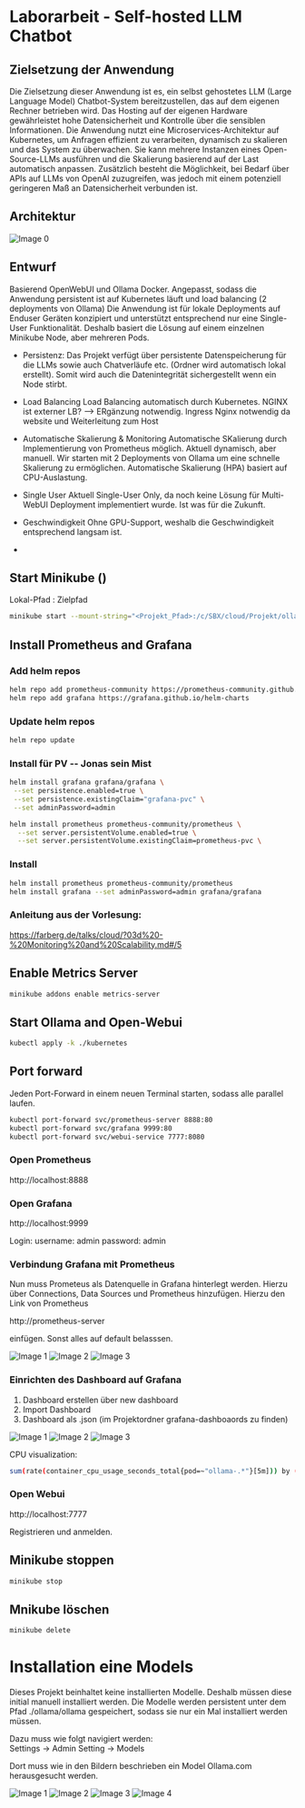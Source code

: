 # Laborarbeit - Self-hosted LLM Chatbot

## Zielsetzung der Anwendung

Die Zielsetzung dieser Anwendung ist es, ein selbst gehostetes LLM (Large Language
Model) Chatbot-System bereitzustellen, das auf dem eigenen Rechner betrieben wird.
Das Hosting auf der eigenen Hardware gewährleistet hohe Datensicherheit und Kontrolle
über die sensiblen Informationen. Die Anwendung nutzt eine Microservices-Architektur
auf Kubernetes, um Anfragen effizient zu verarbeiten, dynamisch zu skalieren und das
System zu überwachen. Sie kann mehrere Instanzen eines Open-Source-LLMs ausführen
und die Skalierung basierend auf der Last automatisch anpassen. Zusätzlich besteht die
Möglichkeit, bei Bedarf über APIs auf LLMs von OpenAI zuzugreifen, was jedoch mit
einem potenziell geringeren Maß an Datensicherheit verbunden ist.

## Architektur

![Image 0](./images/Architektur.drawio.svg)

## Entwurf

Basierend OpenWebUI und Ollama Docker.
Angepasst, sodass die Anwendung persistent ist auf Kubernetes läuft und load balancing (2 deployments von Ollama)
Die Anwendung ist für lokale Deployments auf Enduser Geräten konzipiert und unterstützt entsprechend nur eine Single-User Funktionalität.
Deshalb basiert die Lösung auf einem einzelnen Minikube Node, aber mehreren Pods.

- Persistenz:
  Das Projekt verfügt über persistente Datenspeicherung für die LLMs sowie auch Chatverläufe etc. (Ordner wird automatisch lokal erstellt).
  Somit wird auch die Datenintegrität sichergestellt wenn ein Node stirbt.

- Load Balancing
  Load Balancing automatisch durch Kubernetes. NGINX ist externer LB? --> ERgänzung notwendig. Ingress Nginx notwendig da website und Weiterleitung zum Host

- Automatische Skalierung & Monitoring
  Automatische SKalierung durch Implementierung von Prometheus möglich. Aktuell dynamisch, aber manuell. Wir starten mit 2 Deployments von Ollama um eine schnelle Skalierung zu ermöglichen. Automatische Skalierung (HPA) basiert auf CPU-Auslastung.

- Single User
  Aktuell Single-User Only, da noch keine Lösung für Multi-WebUI Deployment implementiert wurde. Ist was für die Zukunft.

- Geschwindigkeit
  Ohne GPU-Support, weshalb die Geschwindigkeit entsprechend langsam ist.
-

## Start Minikube ()

Lokal-Pfad : Zielpfad

```bash
minikube start --mount-string="<Projekt_Pfad>:/c/SBX/cloud/Projekt/ollama" --mount
```

## Install Prometheus and Grafana

### Add helm repos

```bash
helm repo add prometheus-community https://prometheus-community.github.io/helm-charts
helm repo add grafana https://grafana.github.io/helm-charts
```

### Update helm repos

```bash
helm repo update
```

### Install für PV -- Jonas sein Mist

```bash
helm install grafana grafana/grafana \
 --set persistence.enabled=true \
 --set persistence.existingClaim="grafana-pvc" \
 --set adminPassword=admin
```

```bash
helm install prometheus prometheus-community/prometheus \
  --set server.persistentVolume.enabled=true \
  --set server.persistentVolume.existingClaim=prometheus-pvc \
```

### Install

```bash
helm install prometheus prometheus-community/prometheus
helm install grafana --set adminPassword=admin grafana/grafana
```

### Anleitung aus der Vorlesung:

https://farberg.de/talks/cloud/?03d%20-%20Monitoring%20and%20Scalability.md#/5

## Enable Metrics Server

```bash
minikube addons enable metrics-server
```

## Start Ollama and Open-Webui

```bash
kubectl apply -k ./kubernetes
```

## Port forward

Jeden Port-Forward in einem neuen Terminal starten, sodass alle parallel laufen.

```bash
kubectl port-forward svc/prometheus-server 8888:80
kubectl port-forward svc/grafana 9999:80
kubectl port-forward svc/webui-service 7777:8080
```

### Open Prometheus

http://localhost:8888

### Open Grafana

http://localhost:9999

Login:
username: admin
password: admin

### Verbindung Grafana mit Prometheus

Nun muss Prometeus als Datenquelle in Grafana hinterlegt werden. Hierzu über Connections, Data Sources und Prometheus hinzufügen.
Hierzu den Link von Prometheus

http://prometheus-server

einfügen. Sonst alles auf default belasssen.

![Image 1](./images/setup_grafana_dashboards/grafana1.png)
![Image 2](./images/setup_grafana_dashboards/grafana2.png)
![Image 3](./images/setup_grafana_dashboards/grafana3.png)

### Einrichten des Dashboard auf Grafana

1. Dashboard erstellen über new dashboard
2. Import Dashboard
3. Dashboard als .json (im Projektordner grafana-dashboaords zu finden)

![Image 1](./images/setup_grafana_dashboards/grafana4.png)
![Image 2](./images/setup_grafana_dashboards/grafana5.png)
![Image 3](./images/setup_grafana_dashboards/grafana6.png)

CPU visualization:

```bash
sum(rate(container_cpu_usage_seconds_total{pod=~"ollama-.*"}[5m])) by (pod) / sum(kube_pod_container_resource_limits{pod=~"ollama-.*"}) by (pod) * 100
```

### Open Webui

http://localhost:7777

Registrieren und anmelden.


## Minikube stoppen

```bash
minikube stop
```

## Mnikube löschen

```bash
minikube delete
```

# Installation eine Models

Dieses Projekt beinhaltet keine installierten Modelle. Deshalb müssen diese initial manuell installiert werden. Die Modelle werden persistent unter dem Pfad ./ollama/ollama gespeichert, sodass sie nur ein Mal installiert werden müssen.

Dazu muss wie folgt navigiert werden:  
Settings -> Admin Setting -> Models

Dort muss wie in den Bildern beschrieben ein Model Ollama.com herausgesucht werden.

![Image 1](./images/install_model/image1.png)
![Image 2](./images/install_model/image2.png)
![Image 3](./images/install_model/image3.png)
![Image 4](./images/install_model/image4.png)
